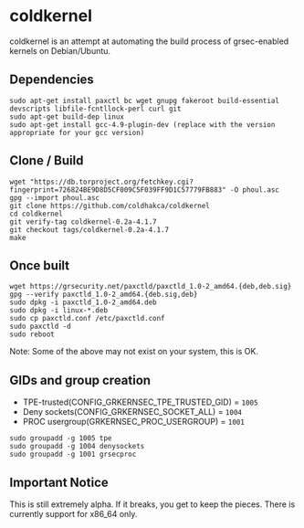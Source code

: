 coldkernel 
==========
coldkernel is an attempt at automating the build process of grsec-enabled kernels on Debian/Ubuntu. 

Dependencies
------------
```
sudo apt-get install paxctl bc wget gnupg fakeroot build-essential devscripts libfile-fcntllock-perl curl git
sudo apt-get build-dep linux
sudo apt-get install gcc-4.9-plugin-dev (replace with the version appropriate for your gcc version)
```

Clone / Build
-------------
```
wget "https://db.torproject.org/fetchkey.cgi?fingerprint=726824BE9D8D5CF009C5F039FF9D1C57779FB883" -O phoul.asc
gpg --import phoul.asc
git clone https://github.com/coldhakca/coldkernel
cd coldkernel
git verify-tag coldkernel-0.2a-4.1.7
git checkout tags/coldkernel-0.2a-4.1.7
make
```

Once built
----------
```
wget https://grsecurity.net/paxctld/paxctld_1.0-2_amd64.{deb,deb.sig}
gpg --verify paxctld_1.0-2_amd64.{deb.sig,deb}
sudo dpkg -i paxctld_1.0-2_amd64.deb
sudo dpkg -i linux-*.deb
sudo cp paxctld.conf /etc/paxctld.conf
sudo paxctld -d
sudo reboot
```
Note: Some of the above may not exist on your system, this is OK.

GIDs and group creation
-----------------------
* TPE-trusted(CONFIG_GRKERNSEC_TPE_TRUSTED_GID) = ```1005```
* Deny sockets(CONFIG_GRKERNSEC_SOCKET_ALL)  = ```1004```
* PROC usergroup(GRKERNSEC_PROC_USERGROUP) = ```1001```

```
sudo groupadd -g 1005 tpe
sudo groupadd -g 1004 denysockets
sudo groupadd -g 1001 grsecproc
```

Important Notice
-----------------
This is still extremely alpha. If it breaks, you get to keep the pieces. There is currently support for x86_64 only.

